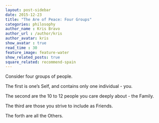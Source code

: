 ```yaml
---
layout: post-sidebar
date: 2015-12-23
title: "The Are of Peace: Four Groups"
categories: philosophy
author_name : Kris Bravo
author_url : /author/kris
author_avatar: kris
show_avatar : true
read_time : 30
feature_image: feature-water
show_related_posts: true
square_related: recommend-spain
---
```


Consider four groups of people.

The first is one’s Self, and contains only one individual - you.

The second are the 10 to 12 people you care deeply about - the Family.

The third are those you strive to include as Friends.

The forth are all the Others.
